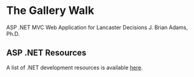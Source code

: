 # The Gallery Walk
ASP .NET MVC Web Application for
Lancaster Decisions
J. Brian Adams, Ph.D.

## ASP .NET Resources
A list of .NET development resources is available [here](http://www.asp.net/mvc/mvc4).


